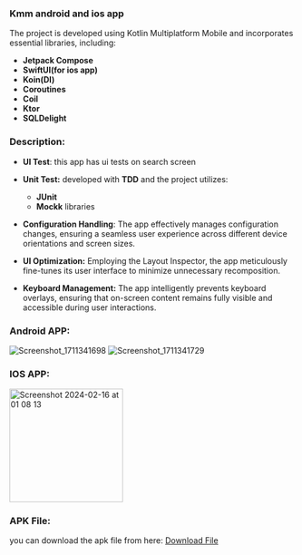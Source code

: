 
### Kmm android and ios app
The project is developed using Kotlin Multiplatform Mobile and incorporates essential libraries, including:

- **Jetpack Compose**
- **SwiftUI(for ios app)**
- **Koin(DI)**
- **Coroutines**
- **Coil**
- **Ktor**
- **SQLDelight**
### Description: 

- **UI Test**: this app has ui tests on search screen
- **Unit Test:** developed with **TDD** and the project utilizes: 
  - **JUnit**
  - **Mockk** libraries
    
- **Configuration Handling**: The app effectively manages configuration changes, ensuring a seamless user experience across different device orientations and screen sizes.
- **UI Optimization:** Employing the Layout Inspector, the app meticulously fine-tunes its user interface to minimize unnecessary recomposition.
- **Keyboard Management:** The app intelligently prevents keyboard overlays, ensuring that on-screen content remains fully visible and accessible during user interactions.


### Android APP: 
![Screenshot_1711341698](https://github.com/mohamadAliMotlagh/pixabay-demo/assets/4753472/c65ed129-36b1-4c1f-b8b3-3b3f2fb384c4)  ![Screenshot_1711341729](https://github.com/mohamadAliMotlagh/pixabay-demo/assets/4753472/58738db2-2ba7-4ec4-9212-e298ad6cd893)


### IOS APP: 


<img width="200" alt="Screenshot 2024-02-16 at 01 08 13" src="https://github.com/mohamadAliMotlagh/pixabay-demo/assets/4753472/15e8113e-f335-4b11-b9a8-566ba0ea3f0c">


### APK File:
you can download the apk file from here:
[Download File](https://drive.google.com/file/d/1_ktncB2ASwOJxNrjdqapchr-8n4LmZO9/view?usp=sharing)

